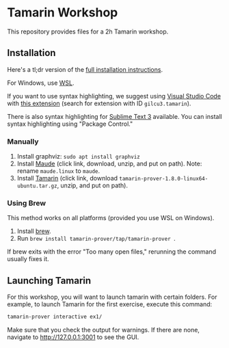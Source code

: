 # Tamarin Workshop

This repository provides files for a 2h Tamarin workshop.

## Installation

Here's a tl;dr version of the [full installation instructions](https://tamarin-prover.github.io/manual/master/book/002_installation.html).

For Windows, use [WSL](https://learn.microsoft.com/windows/wsl/install).

If you want to use syntax highlighting, we suggest using [Visual Studio Code](https://code.visualstudio.com/) with [this extension](https://marketplace.visualstudio.com/items?itemName=gilcu3.tamarin) (search for extension with ID `gilcu3.tamarin`).

There is also syntax highlighting for [Sublime Text 3](https://github.com/tamarin-prover/editor-sublime) available.
You can install syntax highlighting using "Package Control."

### Manually

1. Install graphviz: `sudo apt install graphviz`
2. Install [Maude](https://github.com/SRI-CSL/Maude/releases/tag/Maude3.3.1) (click link, download, unzip, and put on path). Note: rename `maude.linux` to `maude`.
3. Install [Tamarin](https://github.com/tamarin-prover/tamarin-prover/releases/tag/1.8.0) (click link, download `tamarin-prover-1.8.0-linux64-ubuntu.tar.gz`, unzip, and put on path).

### Using Brew

This method works on all platforms (provided you use WSL on Windows).

1. Install [brew](https://brew.sh/).
2. Run `brew install tamarin-prover/tap/tamarin-prover
`.

If brew exits with the error "Too many open files," rerunning the command usually fixes it.

## Launching Tamarin

For this workshop, you will want to launch tamarin with certain folders.
For example, to launch Tamarin for the first exercise, execute this command:

```sh
tamarin-prover interactive ex1/
```

Make sure that you check the output for warnings.
If there are none, navigate to http://127.0.0.1:3001 to see the GUI.
